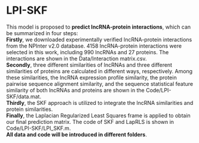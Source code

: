 # LPI-SKF
This model is proposed to **predict lncRNA-protein interactions**, which can be summarized in four steps:  
**Firstly**, we downloaded experimentally verified lncRNA-protein interactions from the NPInter v2.0 database. 4158 lncRNA-protein interactions were selected in this work, including 990 lncRNAs and 27 proteins. The interactions are shown in the Data/Interaction matrix.csv.  
**Secondly**, three different similarities of lncRNAs and three different similarities of proteins are calculated in different ways, respectively. Among these similarities, the lncRNA expression profile similarity, the protein pairwise sequence alignment similarity, and the sequence statistical feature similarity of both lncRNAs and proteins are shown in the Code/LPI-SKF/data.mat.  
**Thirdly**, the SKF approach is utilized to integrate the lncRNA similarities and protein similarities.   
**Finally**, the Laplacian Regularized Least Squares frame is applied to obtain our final prediction matrix. The code of SKF and LapRLS is shown in Code/LPI-SKF/LPI_SKF.m.  
**All data and code will be introduced in different folders**.  
